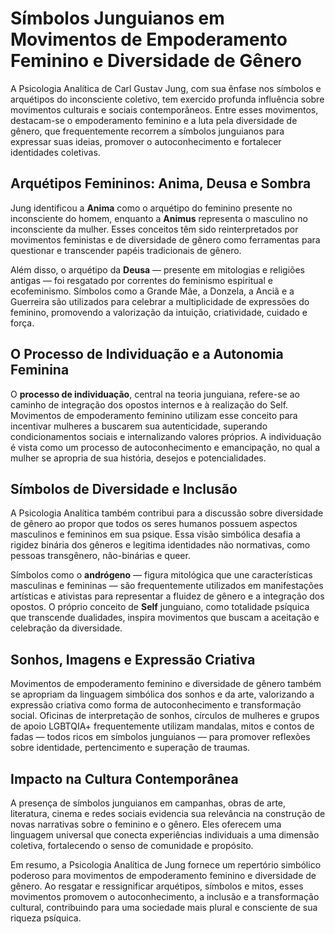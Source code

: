 
# Símbolos Junguianos em Movimentos de Empoderamento Feminino e Diversidade de Gênero

A Psicologia Analítica de Carl Gustav Jung, com sua ênfase nos símbolos e arquétipos do inconsciente coletivo, tem exercido profunda influência sobre movimentos culturais e sociais contemporâneos. Entre esses movimentos, destacam-se o empoderamento feminino e a luta pela diversidade de gênero, que frequentemente recorrem a símbolos junguianos para expressar suas ideias, promover o autoconhecimento e fortalecer identidades coletivas.

## Arquétipos Femininos: Anima, Deusa e Sombra

Jung identificou a **Anima** como o arquétipo do feminino presente no inconsciente do homem, enquanto a **Animus** representa o masculino no inconsciente da mulher. Esses conceitos têm sido reinterpretados por movimentos feministas e de diversidade de gênero como ferramentas para questionar e transcender papéis tradicionais de gênero.

Além disso, o arquétipo da **Deusa** — presente em mitologias e religiões antigas — foi resgatado por correntes do feminismo espiritual e ecofeminismo. Símbolos como a Grande Mãe, a Donzela, a Anciã e a Guerreira são utilizados para celebrar a multiplicidade de expressões do feminino, promovendo a valorização da intuição, criatividade, cuidado e força.

## O Processo de Individuação e a Autonomia Feminina

O **processo de individuação**, central na teoria junguiana, refere-se ao caminho de integração dos opostos internos e à realização do Self. Movimentos de empoderamento feminino utilizam esse conceito para incentivar mulheres a buscarem sua autenticidade, superando condicionamentos sociais e internalizando valores próprios. A individuação é vista como um processo de autoconhecimento e emancipação, no qual a mulher se apropria de sua história, desejos e potencialidades.

## Símbolos de Diversidade e Inclusão

A Psicologia Analítica também contribui para a discussão sobre diversidade de gênero ao propor que todos os seres humanos possuem aspectos masculinos e femininos em sua psique. Essa visão simbólica desafia a rigidez binária dos gêneros e legitima identidades não normativas, como pessoas transgênero, não-binárias e queer.

Símbolos como o **andrógeno** — figura mitológica que une características masculinas e femininas — são frequentemente utilizados em manifestações artísticas e ativistas para representar a fluidez de gênero e a integração dos opostos. O próprio conceito de **Self** junguiano, como totalidade psíquica que transcende dualidades, inspira movimentos que buscam a aceitação e celebração da diversidade.

## Sonhos, Imagens e Expressão Criativa

Movimentos de empoderamento feminino e diversidade de gênero também se apropriam da linguagem simbólica dos sonhos e da arte, valorizando a expressão criativa como forma de autoconhecimento e transformação social. Oficinas de interpretação de sonhos, círculos de mulheres e grupos de apoio LGBTQIA+ frequentemente utilizam mandalas, mitos e contos de fadas — todos ricos em símbolos junguianos — para promover reflexões sobre identidade, pertencimento e superação de traumas.

## Impacto na Cultura Contemporânea

A presença de símbolos junguianos em campanhas, obras de arte, literatura, cinema e redes sociais evidencia sua relevância na construção de novas narrativas sobre o feminino e o gênero. Eles oferecem uma linguagem universal que conecta experiências individuais a uma dimensão coletiva, fortalecendo o senso de comunidade e propósito.

Em resumo, a Psicologia Analítica de Jung fornece um repertório simbólico poderoso para movimentos de empoderamento feminino e diversidade de gênero. Ao resgatar e ressignificar arquétipos, símbolos e mitos, esses movimentos promovem o autoconhecimento, a inclusão e a transformação cultural, contribuindo para uma sociedade mais plural e consciente de sua riqueza psíquica.
```

